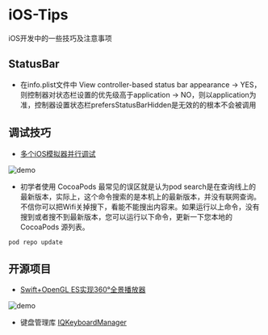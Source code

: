 
# iOS-Tips
iOS开发中的一些技巧及注意事项

## StatusBar
* 在info.plist文件中 View controller-based status bar appearance
-> YES，则控制器对状态栏设置的优先级高于application
-> NO，则以application为准，控制器设置状态栏prefersStatusBarHidden是无效的的根本不会被调用

## 调试技巧

* [多个iOS模拟器并行调试](https://github.com/plu/pxctest)

![demo](https://github.com/plu/pxctest/blob/master/static/screencast.gif)

* 初学者使用 CocoaPods 最常见的误区就是认为pod search是在查询线上的最新版本，实际上，这个命令搜索的是本机上的最新版本，并没有联网查询。不信你可以把Wifi关掉搜下，看能不能搜出内容来。如果运行以上命令，没有搜到或者搜不到最新版本，您可以运行以下命令，更新一下您本地的 CocoaPods 源列表。

```
pod repo update
```

## 开源项目

* [Swift+OpenGL ES实现360°全景播放器](https://github.com/Huanhoo/VRDemo-Swift)

![demo](https://github.com/Huanhoo/VRDemo-Swift/blob/master/demo.gif)

* 键盘管理库 [IQKeyboardManager](https://github.com/hackiftekhar/IQKeyboardManager)
